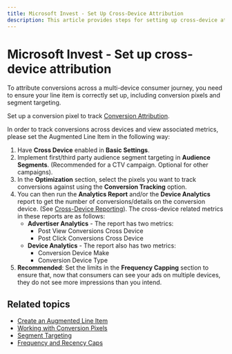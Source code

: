 ```yaml
---
title: Microsoft Invest - Set Up Cross-Device Attribution
description: This article provides steps for setting up cross-device attribution, to track conversions across multiple devices, and view associated metrics.
---
```


# Microsoft Invest - Set up cross-device attribution

To attribute conversions across a multi-device consumer journey, you need to ensure your line item is correctly set up, including conversion pixels and segment targeting.

Set up a conversion pixel to track [Conversion Attribution](./conversion-attribution.md).

In order to track conversions across devices and view associated metrics, please set the Augmented Line Item in the following way:

1. Have **Cross Device** enabled in **Basic Settings**.
2. Implement first/third party audience segment targeting in **Audience Segments**. (Recommended for a CTV campaign. Optional for other campaigns).
3. In the **Optimization** section, select the pixels you want to track conversions against using the **Conversion Tracking** option.
4. You can then run the **Analytics Report** and/or the **Device Analytics** report to get the number of conversions/details on the conversion device. (See [Cross-Device Reporting](./cross-device-reporting.md)). The cross-device related metrics in these reports are as follows:
      - **Advertiser Analytics** - The report has two metrics:
        - Post View Conversions Cross Device
        - Post Click Conversions Cross Device
      - **Device Analytics** - The report also has two metrics:
        - Conversion Device Make
        - Conversion Device Type
5. **Recommended**: Set the limits in the **Frequency Capping** section to ensure that, now that consumers can see your ads on multiple devices, they do not see more impressions than you intend.

## Related topics

- [Create an Augmented Line Item](./create-an-augmented-line-item-ali.md)
- [Working with Conversion Pixels](./working-with-conversion-pixels.md)
- [Segment Targeting](./segment-targeting.md)
- [Frequency and Recency Caps](./frequency-and-recency-caps.md)
